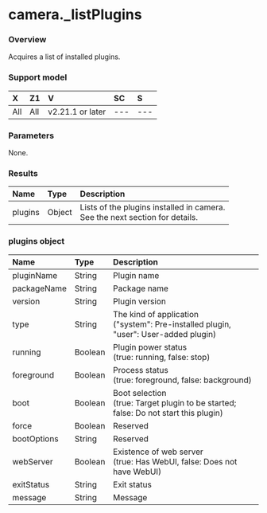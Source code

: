 # camera.\_listPlugins

### Overview

Acquires a list of installed plugins.

### Support model

| X | Z1 | V | SC | S |
|:--|:--|:--|:--|:--|
| All | All | v2.21.1 or later | --- | --- |

### Parameters

None.

### Results

| Name | Type | Description |
|:--|:--|:--|
| plugins | Object | Lists of the plugins installed in camera.<br>See the next section for details. |

### plugins object

| Name | Type | Description |
|:--|:--|:--|
| pluginName | String | Plugin name |
| packageName | String | Package name |
| version | String | Plugin version |
| type | String | The kind of application<br>("system": Pre-installed plugin, "user": User-added plugin) |
| running | Boolean | Plugin power status<br>(true: running, false: stop) |
| foreground | Boolean | Process status<br>(true: foreground, false: background) |
| boot | Boolean | Boot selection<br>(true: Target plugin to be started; false: Do not start this plugin) |
| force | Boolean | Reserved |
| bootOptions | String | Reserved |
| webServer | Boolean | Existence of web server<br>(true: Has WebUI, false: Does not have WebUI) |
| exitStatus | String | Exit status |
| message | String | Message |
